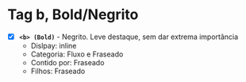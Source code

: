 # Tag b, Bold/Negrito

- [X] **`<b> (Bold)`** - Negrito. Leve destaque, sem dar extrema importância
  - Dislpay: inline
  - Categoria: Fluxo e Fraseado
  - Contido por: Fraseado
  - Filhos: Fraseado
